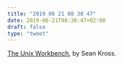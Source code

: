 ```yaml
---
title: "2019 06 21 08 38 47"
date: 2019-06-21T08:38:47+02:00
draft: false
type: "tweet"
---
```

[The Unix Workbench](https://seankross.com/the-unix-workbench/), by Sean Kross.
